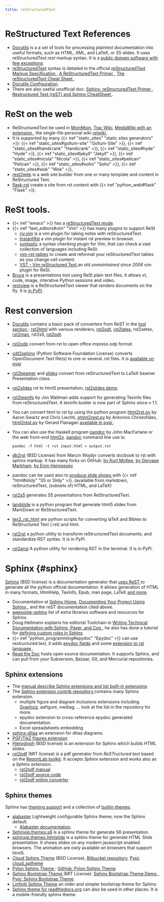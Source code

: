 ```yaml
---
title: reStructuredText
---
```



# ReStructured Text References
-   <a name="docutils"></a>[Docutils](http://docutils.sourceforge.net/index.html)
    is a a set of tools for processing plaintext documentation into useful formats, such
    as HTML, XML, and LaTeX, or S5 slides. It uses reStructuredText _rest_ markup
    syntax. It is a
    [public domain software with few exceptions
    ](http://svn.berlios.de/viewvc/docutils/trunk/docutils/COPYING.txt?view=markup)
-   [reStructuredText][rest] syntax is detailed in the official
    [reStructuredText Markup Specification
    ](http://docutils.sourceforge.net/docs/ref/rst/restructuredtext.html),
    [A ReStructuredText Primer
    ](http://docutils.sourceforge.net/docs/user/rst/quickstart.html),
    [The reStructuredText Cheat Sheet
    ](http://docutils.sourceforge.net/docs/user/rst/cheatsheet.html).
-   [Docutils Configuration](http://docutils.sourceforge.net/docs/user/config.html).
-   There are also useful unofficial doc:
    [Sphinx: reStructuredText Primer
    ](https://www.sphinx-doc.org/en/master/usage/restructuredtext/basics.html),
    [Restructured Text (reST) and Sphinx CheatSheet
    ](http://openalea.gforge.inria.fr/doc/openalea/doc/_build/html/source/sphinx/rest_syntax.html).


# ReSt on the web
-   ReStructuredText be used in
    [MoinMoin](http://moinmo.in/HelpOnParsers/ReStructuredText),
    [Trac Wiki](http://projects.edgewall.com/trac/wiki),
    [MediaWiki with an extension
    ](http://www.mediawiki.org/wiki/Extension%3aRstToHtml),
    the single-file personal wiki [rstwiki
    ](http://www.asynchronous.org/rstiki/).
-   It is supported by many {{< iref "static_sites" "static sites generators" >}}:
    {{< iref "static_sites#gollum-site" "Gollum-Site" >}},
    {{< iref "static_sites#handcrank" "Handcrank" >}},
    {{< iref "static_sites#hyde" "Hyde" >}},
    {{< iref "static_sites#jekyll" "Jekyll" >}},
    {{< iref "static_sites#nicola" "Nicola" >}},
    {{< iref "static_sites#pelican" "Pelican" >}},
    {{< iref "static_sites#soho" "Soho" >}},
    {{< iref "static_sites#wok" "Wok" >}},
-   [rest2web](http://www.voidspace.org.uk/python/rest2web/)
     is a web site builder from one or many
     template and content in ReStructured Text.
-   [flask-rst](https://github.com/jarus/flask-rst) create a site from rst content with
    {{< iref "python_web#flask" "Flask" >}}.


# ReSt tools.
-   {{< iref "emacs" >}} has a
    [reStructuredText mode](http://docutils.sourceforge.net/docs/user/emacs.html).
-   <a name="vim_rst"></a>{{< iref "text_editors#vim" "Vim" >}}
    has many plugins to support ReSt
    -   [riv.vim](https://github.com/gu-fan/riv.vim)
        is a vim plugin for taking notes with reStructuredText.
    -   [InstantRst](https://github.com/gu-fan/InstantRst) a vim plugin for instant rst
        preview in browser.
    -   [syntastic](https://github.com/vim-syntastic/syntastic)
        a syntax checking plugin for Vim, that can check a vast collection of languages
        including ReSt.
    -   [vim-rst-tables](https://github.com/nvie/vim-rst-tables)
        to create and reformat your reStructuredText tables as you change cell content.
    -   [VST - Vim reStructured Text
        ](https://www.vim.org/scripts/script.php?script_id=1334) an old _unmaintained
        since 2006_ vim plugin for ReSt.
-   [Bruce](http://pypi.python.org/pypi/bruce)
    is a presentations tool using ReSt plain text files. It allows
    xt, code, image, interative Python sessions and video.
-   [restview](https://github.com/mgedmin/restview) is a ReStructuredText viewer
    that renders documents on the fly. It is
    [in PyPI](https://pypi.org/project/restview/).

# Rest conversion

-   [Docutils](http://docutils.sourceforge.net/index.html) contains
    a basic pack of converters from ReST  in the [tool section
    ](http://svn.berlios.de/viewvc/docutils/trunk/docutils/tools/):
    [rst2html](http://docutils.sourceforge.net/docs/user/html.html) with various
    renderers, [rst2odt](http://docutils.sourceforge.net/docs/user/emacs.html),
    [rst2latex](http://docutils.sourceforge.net/docs/user/latex.html),
    rst2xetex, [rst2man](http://docutils.sourceforge.net/docs/user/manpage.html),
    rst2s5,
    [rst2odt](http://docutils.sourceforge.net/docs/user/odt.html).
-   [rst2odp](http://pypi.python.org/pypi/rst2odp)  convert from rst
    to open office impress odp format.
-   [odt2sphinx](https://bitbucket.org/cdevienne/odt2sphinx)
    (Python Software Foundation License)
    converts OpenDocument Text file(s) to one or several .rst files.
    It is [available on pypi](https://pypi.python.org/pypi/odt2sphinx/)
-   [rst2beamer](http://pypi.python.org/pypi/rst2beamer/)
     and [slides](http://pypi.python.org/pypi/slides) convert from reStructuredText
     to LaTeX beamer Presentation class.
-   [rst2slides](http://pypi.python.org/pypi/rst2slides) rst to html5 presentation,
    [rst2slides demo](http://packages.python.org/rst2slides)
-   [rst2texinfo](https://bitbucket.org/jonwaltman/rst2texinfo/)
    by  Jon Waltman adds support
    for generating Texinfo files from reStructuredText.
    A texinfo buider is now part of Sphinx since v 1.1.
-   You can convert html to rst by using the python program
    [html2rst.py](http://docutils.sourceforge.net/sandbox/cliechti/html2rst/html2rst.py)
    by Aaron Swartz and Chris Liechti,
    [xhtml2rest.py](http://docutils.sourceforge.net/sandbox/xhtml2rest/xhtml2rest.py)
    by Antonios Christofides,
    [html2rest.py](https://github.com/podados/python-html2rest)
    by Gerard Flanagan [available in pypi
    ](https://pypi.python.org/pypi/html2rest).
-   You can also use the Haskell program
    [pandoc](ttp://johnmacfarlane.net/pandoc/)
    by John MacFarlane or the web front-end
    [html2x](http://johnmacfarlane.net/pandoc/html2x.html).
    [pandoc](ttp://johnmacfarlane.net/pandoc/)
    command line use is:

        pandoc -f html -t rst input.html > output.rst

-   [db2rst](http://code.google.com/p/db2rst/) (BSD License)
    from Marcin Wojdyr  converts docbook to rst with sphinx markup.
    It has many forks  on GitHub:
    [by Kurt McKee](https://github.com/kurtmckee/db2rst),
    [by Gervase Markham](https://github.com/gerv/bzdocs),
    [by Eron Hennessey](https://github.com/EronHennessey/db2rst)
-   pandoc can be used also to
    [produce slide shows
    ](http://johnmacfarlane.net/pandoc/README.html#producing-html-slide-shows-with-pandoc)
    with {{< iref "html#slidy" "S5 or Slidy" >}}.
    (available from markdown, reStructuredText, (subsets of) HTML, and LaTeX)
-   [rst2s5](http://docutils.sourceforge.net/docs/user/slide-shows.html)
    generates S5 presentations from ReStructuredText.
-   [landslide](https://github.com/adamzap/landslide)
    is a python program that generate
    html5 slides from MarkDown or ReStructuredText.
-   [tex2_rst_html](https://github.com/ketch/tex2_rst_html)
    are python scripts for converting laTeX and Bibtex
    to ReStructured Text (.rst) and html.
-   [rst2rst](https://github.com/benoitbryon/rst2rst)
    a python utility to transform reStructuredText documents, and standardize RST syntax.
    It is in _PyPi_.
-   [rst2ansi](https://github.com/Snaipe/python-rst2ansi)
    A python utility for rendering RST in the terminal. It is in _PyPi_.

# Sphinx {#sphinx}

[Sphinx][sphinx] (BSD license) is a documentation generator that [uses ReST
](http://openalea.gforge.inria.fr/doc/openalea/doc/_build/html/source/sphinx/rest_syntax.html)
to generate all the python official documentation. It allows generation of HTML in many
formats, HtmlHelp, TexInfo, Epub, man page, LaTeX
[and more](https://www.sphinx-doc.org/en/master/usage/builders/).

-   Documentation at [Sphinx Home][sphinx],
    [Documenting Your Project Using Sphinx
    ](http://packages.python.org/an_example_pypi_project/sphinx.html),
    and the reST documentation cited above.
-   [awesome-sphinx](https://github.com/yoloseem/awesome-sphinxdoc)
    list of extra libraries  software and resources for Sphinx.
-   Doug Hellmann explains his editorial Toolchain in
    [Writing Technical Documentation with Sphinx, Paver, and Cog
    ](https://doughellmann.com/blog/2009/02/02/writing-technical-documentation-with-sphinx-paver-and-cog/),
    he also has done a tutorial for [defining custom roles in Sphinx
    ](https://doughellmann.com/blog/2010/05/09/defining-custom-roles-in-sphinx/)
-   {{< iref "python_programming#epydoc" "Epydoc" >}} can use restructured text, it adds
    [epydoc fields](http://epydoc.sourceforge.net/manual-fields.html) and some
    [extension to rst language
    ](http://epydoc.sourceforge.net/manual-othermarkup.html#restructuredtext).
-   [Read the Doc](http://read-the-docs.readthedocs.org/en/latest/index.html)
    hosts open source documentation. It supports Sphinx,
    and can pull from your Subversion, Bazaar, Git, and Mercurial repositories.

## Sphinx extensions
-   The [manual describe Sphinx extensions and list built-in extensions
    ](https://www.sphinx-doc.org/en/master/usage/extensions/)
-   The [Sphinx extension contrib repository
    ](https://bitbucket.org/birkenfeld/sphinx-contrib)
    contains many Sphinx extension.
    -   multiple figure and diagram inclusions extensions including
        [Graphviz](http://sphinx-doc.org/ext/graphviz.html), aafigure, nwdiag, ...
        look at the list in the repository for more.
    -   epydoc extension to cross-reference epydoc generated documentation.
    -   Excel spreadsheets embedding
-   [sphinx-ditaa](https://github.com/baloo/sphinx-ditaa/blob/master/README.md) an extension
    for ditaa diagrams.
-   [PGF/TikZ figures extension
    ](http://people.ee.ethz.ch/~creller/web/tricks/sphinx-tikz.html)
-   [Hieroglyph](http://yergler.net/projects/hieroglyph/) (BSD license)
    is an extension for Sphinx which builds HTML slides.
-   [rst2pdf](http://rst2pdf.ralsina.com.ar/) (MIT license)
    is a pdf generator from _ReSTructured text_ based on the
    [ReportLab toolkit](http://www.reportlab.com/). It accepts  _Sphinx_
    extension and works also as a _Sphinx_ extension.
    -   [rst2pdf manual](http://rst2pdf.ralsina.com.ar/handbook.html)
    -   [rst2pdf source code](https://rst2pdf.googlecode.com/)
    -   [rst2pdf online converter](http://www.rst2pdf.net/)

## Sphinx themes
Sphinx has [theming support](http://sphinx-doc.org/latest/theming.html)
and a collection of
[builtin themes](http://sphinx-doc.org/latest/theming.html#builtin-themes).

-   [alabaster](https://github.com/bitprophet/alabaster)
    Lightweight configurable Sphinx theme; now the Sphinx default.
    -   [Alabaster documentation](https://alabaster.readthedocs.io/en/latest/).
-   [Sphinxjp.themes.s6](http://pypi.python.org/pypi/sphinxjp.themes.s6/)
    is a sphinx theme for generate S6 presentation.
-   [sphinxjp.themes.htmlslide](http://pypi.python.org/pypi/sphinxjp.themes.htmlslide)
    is a sphinx theme for generate HTML Slide presentation.
    It shows slides on any modern javascript enabled browsers.
    The animation are owly available on
    browsers that support html5.
-   [Cloud Sphinx Theme](http://pythonhosted.org/cloud_sptheme/) (BSD License),
    [Bitbucket repository](https://bitbucket.org/ecollins/cloud_sptheme),
    [Pypi: cloud_sptheme](https://pypi.python.org/pypi/cloud_sptheme)
-   [Pylon Sphinx Theme
    ](http://docs.pylonsproject.org/projects/pyramid_tutorials/en/latest/_themes/README.html):
    [GitHub: Pylon Sphinx Theme](https://github.com/Pylons/pylons_sphinx_theme)
-   [Sphinx Bootstrap Theme
    ](https://github.com/ryan-roemer/sphinx-bootstrap-theme) (MIT
    License): [Sphinx Bootstrap Theme Demo
    ](http://ryan-roemer.github.io/sphinx-bootstrap-theme/),
    [Pypi: Sphinx Bootstrap Theme](https://pypi.python.org/pypi/sphinx-bootstrap-theme/).
-   [Linfiniti Sphinx Theme](https://github.com/timlinux/linfiniti-sphinx-theme)
    an older and simpler bootstrap theme for Sphinx.
-   [Sphinx theme for readthedocs.org](https://github.com/snide/sphinx_rtd_theme)
    can also be used in other places. It is a mobile-friendly sphinx theme.

[rest]: http://docutils.sourceforge.net/rst.html
[sphinx]: https://www.sphinx-doc.org/en/master/

<!--  Local Variables: -->
<!--  mode: markdown -->
<!--  ispell-local-dictionary: "english" -->
<!--  End: -->
